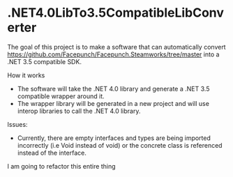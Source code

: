 # .NET4.0LibTo3.5CompatibleLibConverter

The goal of this project is to make a software that can automatically convert https://github.com/Facepunch/Facepunch.Steamworks/tree/master into a .NET 3.5 compatible SDK.

How it works
- The software will take the .NET 4.0 library and generate a .NET 3.5 compatible wrapper around it.
- The wrapper library will be generated in a new project and will use interop libraries to call the .NET 4.0 library.

Issues:
- Currently, there are empty interfaces and types are being imported incorrectly (i.e Void instead of void) or the concrete class is referenced instead of the interface. 

I am going to refactor this entire thing